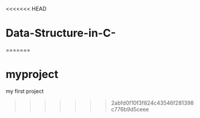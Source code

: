 <<<<<<< HEAD
# Data-Structure-in-C-
=======
# myproject
my first project
>>>>>>> 2abfd0f10f3f824c43546f281398c776b9d5ceee
